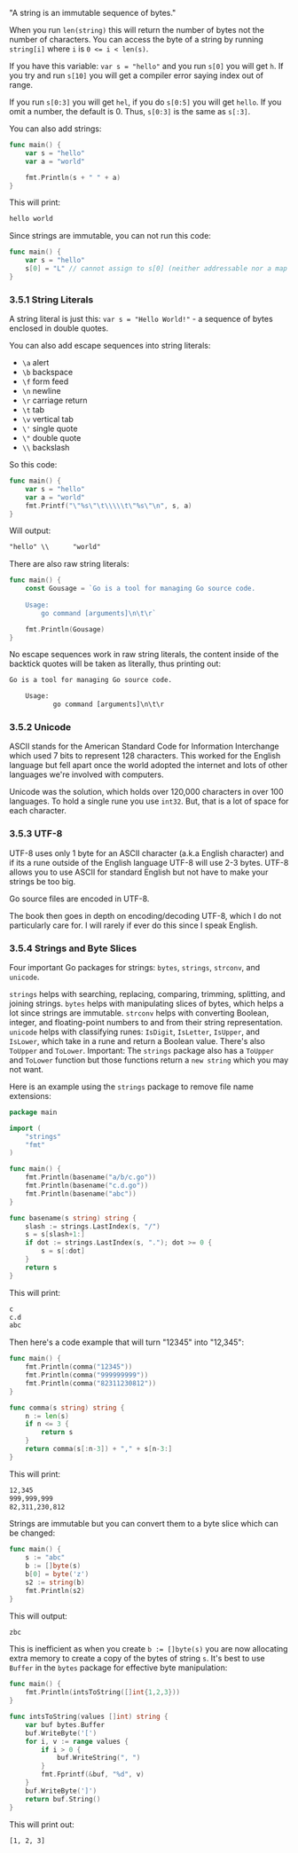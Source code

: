 
"A string is an immutable sequence of bytes."

When you run `len(string)` this will return the number of bytes not the number of characters. You can access the byte of a string by running `string[i]` where `i` is `0 <= i < len(s)`.

If you have this variable: `var s = "hello"` and you run `s[0]` you will get `h`. If you try and run `s[10]` you will get a compiler error saying index out of range.

If you run `s[0:3]` you will get `hel`, if you do `s[0:5]` you will get `hello`. If you omit a number, the default is 0. Thus, `s[0:3]` is the same as `s[:3]`.

You can also add strings:

```go
func main() {
	var s = "hello"
	var a = "world"

	fmt.Println(s + " " + a)
}
```

This will print:

```txt
hello world
```

Since strings are immutable, you can not run this code:

```go
func main() {
	var s = "hello"
	s[0] = "L" // cannot assign to s[0] (neither addressable nor a map index expression)
}
```

### 3.5.1 String Literals

A string literal is just this: `var s = "Hello World!"` - a sequence of bytes enclosed in double quotes.

You can also add escape sequences into string literals:

- `\a` alert
- `\b` backspace
- `\f` form feed
- `\n` newline
- `\r` carriage return
- `\t` tab
- `\v` vertical tab
- `\'` single quote
- `\"` double quote
- `\\` backslash

So this code:

```go
func main() {
	var s = "hello"
	var a = "world"
	fmt.Printf("\"%s\"\t\\\\\t\"%s\"\n", s, a)
}
```

Will output:

```txt
"hello" \\      "world"
```

There are also raw string literals:

```go
func main() {
	const Gousage = `Go is a tool for managing Go source code.
	
	Usage:
		go command [arguments]\n\t\r`

	fmt.Println(Gousage)
}
```

No escape sequences work in raw string literals, the content inside of the backtick quotes will be taken as literally, thus printing out:

```txt
Go is a tool for managing Go source code.

    Usage:
           go command [arguments]\n\t\r
```

### 3.5.2 Unicode

ASCII stands for the American Standard Code for Information Interchange which used 7 bits to represent 128 characters. This worked for the English language but fell apart once the world adopted the internet and lots of other languages we're involved with computers.

Unicode was the solution, which holds over 120,000 characters in over 100 languages. To hold a single rune you use `int32`. But, that is a lot of space for each character.

### 3.5.3 UTF-8

UTF-8 uses only 1 byte for an ASCII character (a.k.a English character) and if its a rune outside of the English language UTF-8 will use 2-3 bytes. UTF-8 allows you to use ASCII for standard English but not have to make your strings be too big.

Go source files are encoded in UTF-8.

The book then goes in depth on encoding/decoding UTF-8, which I do not particularly care for. I will rarely if ever do this since I speak English.

### 3.5.4 Strings and Byte Slices

Four important Go packages for strings: `bytes`, `strings`, `strconv`, and `unicode`.

`strings` helps with searching, replacing, comparing, trimming, splitting, and joining strings.
`bytes` helps with manipulating slices of bytes, which helps a lot since strings are immutable.
`strconv` helps with converting Boolean, integer, and floating-point numbers to and from their string representation.
`unicode` helps with classifying runes: `IsDigit`, `IsLetter`, `IsUpper`, and `IsLower`, which take in a rune and return a Boolean value. There's also `ToUpper` and `ToLower`.
	Important: The `strings` package also has a `ToUpper` and `ToLower` function but those functions return a `new string` which you may not want.

Here is an example using the `strings` package to remove file name extensions:

```go
package main

import (
	"strings"
	"fmt"
)

func main() {
	fmt.Println(basename("a/b/c.go"))
	fmt.Println(basename("c.d.go"))
	fmt.Println(basename("abc"))
}

func basename(s string) string {
	slash := strings.LastIndex(s, "/")
	s = s[slash+1:]
	if dot := strings.LastIndex(s, "."); dot >= 0 {
		s = s[:dot]
	}
	return s
}
```

This will print:

```txt
c
c.d
abc
```

Then here's a code example that will turn "12345" into "12,345":

```go
func main() {
	fmt.Println(comma("12345"))
	fmt.Println(comma("999999999"))
	fmt.Println(comma("82311230812"))
}

func comma(s string) string {
	n := len(s)
	if n <= 3 {
		return s
	}
	return comma(s[:n-3]) + "," + s[n-3:]
}
```

This will print:

```txt
12,345
999,999,999
82,311,230,812
```

Strings are immutable but you can convert them to a byte slice which can be changed:

```go
func main() {
	s := "abc"
	b := []byte(s)
	b[0] = byte('z')
	s2 := string(b)
	fmt.Println(s2)
}
```

This will output:

```txt
zbc
```

This is inefficient as when you create `b := []byte(s)` you are now allocating extra memory to create a copy of the bytes of string `s`. It's best to use `Buffer` in the `bytes` package for effective byte manipulation:

```go
func main() {
	fmt.Println(intsToString([]int{1,2,3}))
}

func intsToString(values []int) string {
	var buf bytes.Buffer
	buf.WriteByte('[')
	for i, v := range values {
		if i > 0 {
			buf.WriteString(", ")
		}
		fmt.Fprintf(&buf, "%d", v)
	}
	buf.WriteByte(']')
	return buf.String()
}
```

This will print out:

```txt
[1, 2, 3]
```